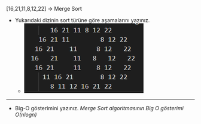 [16,21,11,8,12,22] -> Merge Sort

* Yukarıdaki dizinin sort türüne göre aşamalarını yazınız.
    * ![merge sort](mergeSort.png)
---

* Big-O gösterimini yazınız.
    *Merge Sort algoritmasının Big O gösterimi O(nlogn)*


            
    